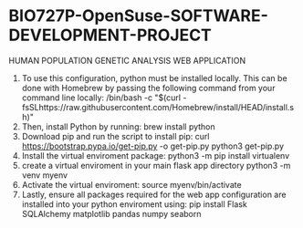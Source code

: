 # BIO727P-OpenSuse-SOFTWARE-DEVELOPMENT-PROJECT
HUMAN POPULATION GENETIC ANALYSIS WEB APPLICATION
1. To use this configuration, python must be installed locally. This can be done with Homebrew by passing the following command from your command line locally:
   /bin/bash -c "$(curl - 
   fsSLhttps://raw.githubusercontent.com/Homebrew/install/HEAD/install.sh)"
2. Then, install Python by running:
   brew install python
3. Download pip and run the script to install pip:
   curl https://bootstrap.pypa.io/get-pip.py -o get-pip.py
python3 get-pip.py
4. Install the virtual enviroment package:
   python3 -m pip install virtualenv
5. create a virtual enviroment in your main flask app directory
   python3 -m venv myenv
6. Activate the virtual enviroment:
   source myenv/bin/activate
7. Lastly, ensure all packages required for the web app configuration are installed into your python enviroment using:
   pip install Flask SQLAlchemy matplotlib pandas numpy seaborn
   
